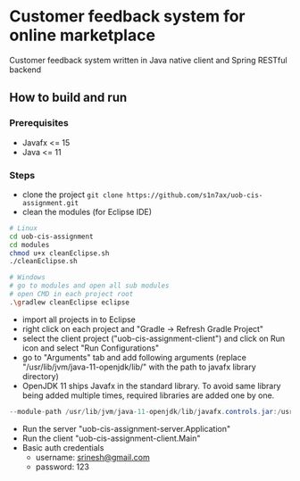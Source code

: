 # Customer feedback system for online marketplace

Customer feedback system written in Java native client and Spring RESTful backend

## How to build and run

### Prerequisites
* Javafx <= 15
* Java <= 11

### Steps

* clone the project `git clone https://github.com/s1n7ax/uob-cis-assignment.git`
* clean the modules (for Eclipse IDE)

```bash
# Linux
cd uob-cis-assignment
cd modules
chmod u+x cleanEclipse.sh
./cleanEclipse.sh

# Windows
# go to modules and open all sub modules
# open CMD in each project root
.\gradlew cleanEclipse eclipse
```

* import all projects in to Eclipse
* right click on each project and "Gradle -> Refresh Gradle Project"
* select the client project ("uob-cis-assignment-client") and click on Run icon
and select "Run Configurations"
* go to "Arguments" tab and add following arguments (replace "/usr/lib/jvm/java-11-openjdk/lib/" with the path to javafx library directory)
* OpenJDK 11 ships Javafx in the standard library. To avoid same library being
  added multiple times, required libraries are added one by one.

```java
--module-path /usr/lib/jvm/java-11-openjdk/lib/javafx.controls.jar:/usr/lib/jvm/java-11-openjdk/lib/javafx.fxml.jar:/usr/lib/jvm/java-11-openjdk/lib/javafx.graphics.jar:/usr/lib/jvm/java-11-openjdk/lib/javafx.base.jar --add-modules javafx.controls,javafx.fxml
```

* Run the server "uob-cis-assignment-server.Application"
* Run the client "uob-cis-assignment-client.Main"
* Basic auth credentials
	* username: srinesh@gmail.com
	* password: 123
